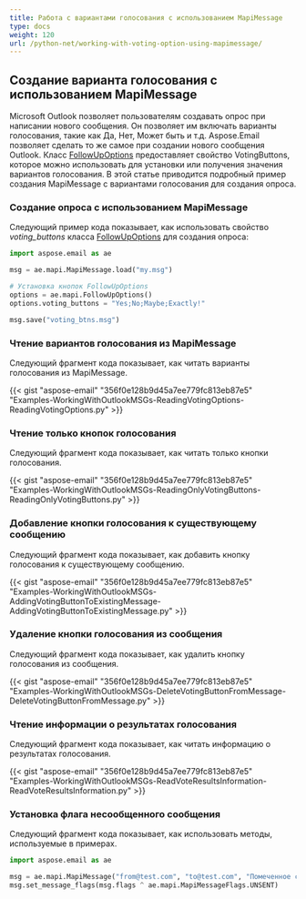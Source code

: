 ```yaml
---
title: Работа с вариантами голосования с использованием MapiMessage
type: docs
weight: 120
url: /python-net/working-with-voting-option-using-mapimessage/
---
```



## **Создание варианта голосования с использованием MapiMessage**
Microsoft Outlook позволяет пользователям создавать опрос при написании нового сообщения. Он позволяет им включать варианты голосования, такие как Да, Нет, Может быть и т.д. Aspose.Email позволяет сделать то же самое при создании нового сообщения Outlook. Класс [FollowUpOptions](https://reference.aspose.com/email/python-net/aspose.email.mapi/followupoptions/#followupoptions-class) предоставляет свойство VotingButtons, которое можно использовать для установки или получения значения вариантов голосования. В этой статье приводится подробный пример создания MapiMessage с вариантами голосования для создания опроса.

### **Создание опроса с использованием MapiMessage**

Следующий пример кода показывает, как использовать свойство *voting_buttons* класса [FollowUpOptions](https://reference.aspose.com/email/python-net/aspose.email.mapi/followupoptions/#followupoptions-class) для создания опроса:

```python
import aspose.email as ae

msg = ae.mapi.MapiMessage.load("my.msg")

# Установка кнопок FollowUpOptions
options = ae.mapi.FollowUpOptions()
options.voting_buttons = "Yes;No;Maybe;Exactly!"

msg.save("voting_btns.msg")
```

### **Чтение вариантов голосования из MapiMessage**
Следующий фрагмент кода показывает, как читать варианты голосования из MapiMessage.



{{< gist "aspose-email" "356f0e128b9d45a7ee779fc813eb87e5" "Examples-WorkingWithOutlookMSGs-ReadingVotingOptions-ReadingVotingOptions.py" >}}


### **Чтение только кнопок голосования**
Следующий фрагмент кода показывает, как читать только кнопки голосования.



{{< gist "aspose-email" "356f0e128b9d45a7ee779fc813eb87e5" "Examples-WorkingWithOutlookMSGs-ReadingOnlyVotingButtons-ReadingOnlyVotingButtons.py" >}}
### **Добавление кнопки голосования к существующему сообщению**
Следующий фрагмент кода показывает, как добавить кнопку голосования к существующему сообщению.



{{< gist "aspose-email" "356f0e128b9d45a7ee779fc813eb87e5" "Examples-WorkingWithOutlookMSGs-AddingVotingButtonToExistingMessage-AddingVotingButtonToExistingMessage.py" >}}
### **Удаление кнопки голосования из сообщения**
Следующий фрагмент кода показывает, как удалить кнопку голосования из сообщения.



{{< gist "aspose-email" "356f0e128b9d45a7ee779fc813eb87e5" "Examples-WorkingWithOutlookMSGs-DeleteVotingButtonFromMessage-DeleteVotingButtonFromMessage.py" >}}
### **Чтение информации о результатах голосования**
Следующий фрагмент кода показывает, как читать информацию о результатах голосования.



{{< gist "aspose-email" "356f0e128b9d45a7ee779fc813eb87e5" "Examples-WorkingWithOutlookMSGs-ReadVoteResultsInformation-ReadVoteResultsInformation.py" >}}
### **Установка флага несообщенного сообщения**
Следующий фрагмент кода показывает, как использовать методы, используемые в примерах.

```py
import aspose.email as ae

msg = ae.mapi.MapiMessage("from@test.com", "to@test.com", "Помеченное сообщение", "Сделайте его приятным и коротким, но описательным. Описание может появляться на страницах результатов поиска поисковых систем...")
msg.set_message_flags(msg.flags ^ ae.mapi.MapiMessageFlags.UNSENT)
```